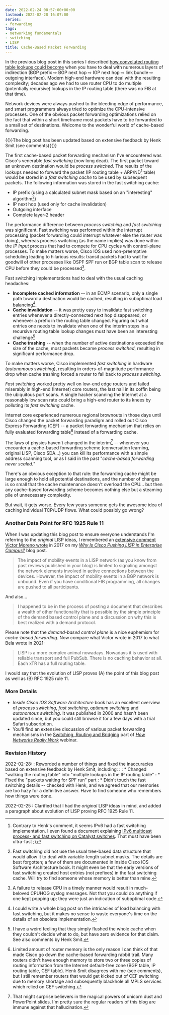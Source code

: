 ```yaml
---
date: 2022-02-24 08:57:00+00:00
lastmod: 2022-02-28 16:07:00
series:
- forwarding
tags:
- networking fundamentals
- switching
- LISP
title: Cache-Based Packet Forwarding
---
```

In the previous blog post in this series I described [how convoluted routing table lookups could become](/2022/02/packet-forwarding-header-lookup.html) when you have to deal with numerous layers of indirection (BGP prefix ⇨ BGP next hop ⇨ IGP next hop ⇨ link bundle ⇨ outgoing interface). Modern high-end hardware can deal with the resulting complexity; decades ago we had to use router CPU to do multiple (potentially recursive) lookups in the IP routing table (there was no FIB at that time).

Network devices were always pushed to the bleeding edge of performance, and smart programmers always tried to optimize the CPU-intensive processes. One of the obvious packet forwarding optimizations relied on the fact that within a short timeframe most packets have to be forwarded to a small set of destinations. Welcome to the wonderful world of cache-based forwarding.
<!--more-->
{{<note info>}}The blog post has been updated based on extensive feedback by Henk Smit (see comments){{</note>}}

The first cache-based packet forwarding mechanism I've encountered was Cisco's venerable *fast switching* (now long dead). The first packet toward an unknown destination would be *process switched*. The results of the lookups needed to forward the packet (IP routing table + ARP/ND[^ND] table) would be stored in a *fast switching cache* to be used by subsequent packets. The following information was stored in the fast switching cache:

[^ND]: Contrary to Henk's comment, it seems IPv6 had a fast switching implementation. I even found a document explaining [IPv6 multicast process- and fast switching on Catalyst switches](https://www.cisco.com/c/en/us/td/docs/switches/lan/catalyst2960xr/software/15-0_2_EX1/ipv6/configuration_guide/b_ipv6_152ex1_2960-xr_cg/b_ipv6_152ex1_2960-xr_cg_chapter_0100.html#concept_E52E96CD726B4C019A188FEB96C99A1C). That must have been ultra-fast ;)

* IP prefix (using a calculated subnet mask based on an "interesting" algorithm[^PFX])
* IP next hop (used only for cache invalidation)
* Outgoing interface
* Complete layer-2 header

[^PFX]: Fast switching did not use the usual tree-based data structure that would allow it to deal with variable-length subnet masks. The details are best forgotten; a few of them are documented in Inside Cisco IOS Software Architecture book. It might even be that the early versions of fast switching created host entries (not prefixes) in the fast switching cache. Will try to find someone whose memory is better than mine.

The performance difference between *process switching* and *fast switching* was significant. Fast switching was performed within the interrupt processing (packet forwarding could interrupt whatever else the router was doing), whereas process switching (as the name implies) was done within the *IP Input* process that had to compete for CPU cycles with control-plane processes. To make matters worse, Cisco IOS used non-preemptive scheduling leading to hilarious results: transit packets had to wait for goodwill of other processes like OSPF SPF run or BGP table scan to release CPU before they could be processed[^HOG].

[^HOG]: A failure to release CPU in a timely manner would result in much-beloved CPUHOG syslog messages. Not that you could do anything if one kept popping up; they were just an indication of suboptimal code.

Fast switching implementations had to deal with the usual caching headaches:

* **Incomplete cached information** -- in an ECMP scenario, only a single path toward a destination would be cached, resulting in suboptimal load balancing[^LB].
* **Cache invalidation** -- it was pretty easy to invalidate fast switching entries whenever a directly-connected next hop disappeared, or whenever a prefix in the routing table changed. Figuring out what entries one needs to invalidate when one of the interim steps in a recursive routing table lookup changes must have been an interesting challenge[^FLUSH]
* **Cache trashing** -- when the number of active destinations exceeded the size of the cache, most packets became *process switched*, resulting in significant performance drop.

[^LB]: I could write a whole blog post on the intricacies of load balancing with fast switching, but it makes no sense to waste everyone's time on the details of an obsolete implementation.

[^FLUSH]: I have a weird feeling that they simply flushed the whole cache when they couldn't decide what to do, but have zero evidence for that claim. See also comments by Henk Smit.

To make matters worse, Cisco implemented *fast switching* in hardware (*autonomous switching*), resulting in orders-of-magnitude performance drop when cache trashing forced a router to fall back to *process switching*.

*Fast switching* worked pretty well on low-end edge routers and failed miserably in high-end (Internet) core routers, the last nail in its coffin being the ubiquitous port scans. A single hacker scanning the Internet at a reasonably low scan rate could bring a high-end router to its knees by polluting its *fast switching* cache.

Internet core experienced numerous regional brownouts in those days until Cisco changed the packet forwarding paradigm and rolled out Cisco Express Forwarding (CEF) -- a packet forwarding mechanism that relies on fully evaluated forwarding table[^MEM] instead of a forwarding cache.

The laws of physics haven't changed in the interim[^MAGIC] -- whenever you encounter a cache-based forwarding scheme (conversation learning, original LISP, Cisco SDA...) you can kill its performance with a simple address scanning tool, or as I said in the past "*cache-based forwarding never scaled.*"

There's an obvious exception to that rule: the forwarding cache might be large enough to hold all potential destinations, and the number of changes is so small that the cache maintenance doesn't overload the CPU... but then any cache-based forwarding scheme becomes nothing else but a steaming pile of unnecessary complexity.

But wait, it gets worse. Every few years someone gets the awesome idea of caching individual TCP/UDP flows. What could possibly go wrong?

### Another Data Point for RFC 1925 Rule 11

When I was updating this blog post to ensure everyone understands I'm referring to the _original_ LISP ideas, I remembered an [extensive comment Victor Moreno wrote](https://blog.ipspace.net/2017/09/why-is-cisco-pushing-lisp-in-enterprise.html#5200837098827991481) in 2017 on my _[Why Is Cisco Pushing LISP in Enterprise Campus?](https://blog.ipspace.net/2017/09/why-is-cisco-pushing-lisp-in-enterprise.html)_ blog post.

> The impact of mobility events in a LISP network (as you know from past reviews published in your blog) is limited to signaling amongst the network elements involved in active connections between the devices. However, the impact of mobility events in a BGP network is unbound. Even if you have conditional FIB programming, all changes are pushed to all participants. 

And also...

> I happened to be in the process of posting a document that describes a wealth of other functionality that is possible by the simple principle of the demand based control plane and a discussion on why this is best realized with a demand protocol. 

Please note that the _demand-based control plane_ is a nice euphemism for _cache-based forwarding_. Now compare what Victor wrote in 2017 to what Bela wrote in 2021:

> LISP is a more complex animal nowadays. Nowadays it is used with reliable transport and full PubSub. There is no caching behavior at all. Each xTR has a full routing table.

I would say that the evolution of LISP proves (A) the point of this blog post as well as (B) RFC 1925 rule 11.

### More Details

* *Inside Cisco IOS Software Architecture* book has an excellent overview of *process switching*, *fast switching*, *optimum switching* and *autonomous switching*. It was published in 2000 and hasn't been updated since, but you could still browse it for a few days with a trial Safari subscription.
* You'll find an extensive discussion of various packet forwarding mechanisms in the [Switching, Routing and Bridging](https://my.ipspace.net/bin/list?id=Net101#SWITCH) part of _[How Networks Really Work](https://www.ipspace.net/How_Networks_Really_Work)_ webinar.

[^MEM]: Limited amount of router memory is the only reason I can think of that made Cisco go down the cache-based forwarding rabbit trail. Many routers didn't have enough memory to store two or three copies of routing information from the Internet default-free zone (BGP table, IP routing table, CEF table). Henk Smit disagrees with me (see comments), but I still remember routers that would get kicked out of CEF switching due to memory shortage and subsequently blackhole all MPLS services which relied on CEF switching.

[^MAGIC]: That might surprise believers in the magical powers of unicorn dust and PowerPoint slides. I'm pretty sure the regular readers of this blog are immune against that hallucination.

### Revision History

2022-02-28:
: Reworded a number of things and fixed the inaccuracies based on extensive feedback by Henk Smit, including:
:
: * Changed "walking the routing table" into "multiple lookups in the IP routing table"
: * Fixed the "packets waiting for SPF run" part
: * Didn't touch the fast switching details -- checked with Henk, and we agreed that our memories are too hazy for a definitive answer. Have to find someone who remembers how things were done.

2022-02-25
: Clarified that I had the _original_ LISP ideas in mind, and added a paragraph about evolution of LISP proving RFC 1925 Rule 11.